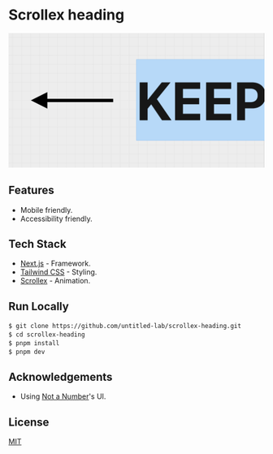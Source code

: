 # Scrollex heading

![Screenshot](./doc/screenshot.png)

## Features

- Mobile friendly.
- Accessibility friendly.

## Tech Stack

- [Next.js](https://nextjs.org/) - Framework.
- [Tailwind CSS](https://tailwindcss.com/) - Styling.
- [Scrollex](https://scrollex-docs.vercel.app/) - Animation.

## Run Locally

```bash
$ git clone https://github.com/untitled-lab/scrollex-heading.git
$ cd scrollex-heading
$ pnpm install
$ pnpm dev
```

## Acknowledgements

- Using [Not a Number](https://www.nan.fyi/)'s UI.

## License

[MIT](https://choosealicense.com/licenses/mit/)

